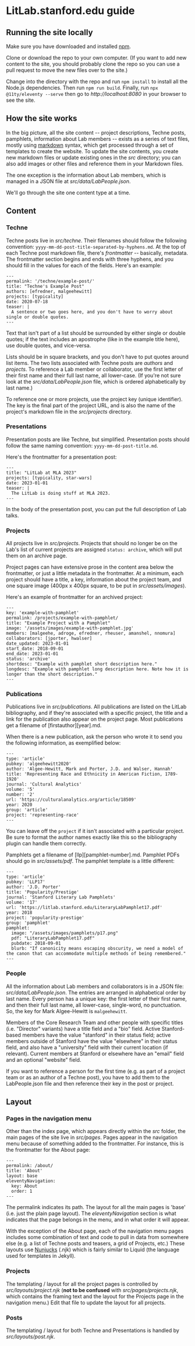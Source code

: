 # LitLab.stanford.edu guide

## Running the site locally

Make sure you have downloaded and installed [npm](https://docs.npmjs.com/downloading-and-installing-node-js-and-npm).

Clone or download the repo to your own computer. (If you want to add new content to the site, you should probably clone the repo so you can use a pull request to move the new files over to the site.)

Change into the directory with the repo and run `npm install` to install all the Node.js dependencies. Then run `npm run build`. Finally, run `npx @11ty/eleventy --serve` then go to _http://localhost:8080_ in your browser to see the site.

## How the site works

In the big picture, all the site content -- project descriptions, Techne posts, pamphlets, information about Lab members -- exists as a series of text files, mostly using [markdown](https://www.markdownguide.org/basic-syntax/) syntax, which get processed through a set of templates to create the website. To update the site contents, you create new markdown files or update existing ones in the _src_ directory; you can also add images or other files and reference them in your Markdown files.

The one exception is the information about Lab members, which is managed in a JSON file at _src/data/LabPeople.json_.

We'll go through the site one content type at a time.

## Content

### Techne

Techne posts live in _src/techne_. Their filenames should follow the following convention: `yyyy-mm-dd-post-title-separated-by-hyphens.md`. At the top of each Techne post markdown file, there's _frontmatter_ -- basically, metadata. The frontmatter section begins and ends with three hyphens, and you should fill in the values for each of the fields. Here's an example:

    ---
    permalink: '/techne/example-post/'
    title: "Techne's Example Post"
    authors: [efredner, malgeehewitt]
    projects: [typicality]
    date: 2020-07-18
    teaser: |
      A sentence or two goes here, and you don't have to worry about single or double quotes.
    ---

Text that isn't part of a list should be surrounded by either single or double quotes; if the text includes an apostrophe (like in the example title here), use double quotes, and vice-versa.

Lists should be in square brackets, and you don't have to put quotes around list items. The two lists associated with Techne posts are _authors_ and _projects_. To reference a Lab member or collaborator, use the first letter of their first name and their full last name, all lower-case. (If you're not sure look at the _src/data/LabPeople.json_ file, which is ordered alphabetically by last name.)

To reference one or more projects, use the project key (unique identifier). The key is the final part of the project URL, and is also the name of the project's markdown file in the _src/projects_ directory.

### Presentations

Presentation posts are like Techne, but simplified. Presentation posts should follow the same naming convention: `yyyy-mm-dd-post-title.md`.

Here's the frontmatter for a presentation post:

    ---
    title: "LitLab at MLA 2023"
    projects: [typicality, star-wars]
    date: 2023-01-01
    teaser: |
      The LitLab is doing stuff at MLA 2023.
    ---

In the body of the presentation post, you can put the full description of Lab talks.

### Projects

All projects live in _src/projects_. Projects that should no longer be on the Lab's list of current projects are assigned `status: archive`, which will put them on an archive page.

Project pages can have extensive prose in the content area below the frontmatter, or just a little metadata in the frontmatter. At a minimum, each project should have a title, a key, information about the project team, and one square image (400px x 400px square, to be put in _src/assets/images_).

Here's an example of frontmatter for an archived project:

    ---
    key: 'example-with-pamphlet'
    permalink: /projects/example-with-pamphlet/
    title: "Example Project with a Pamphlet"
    image: '/assets/images/example-with-pamphlet.jpg'
    members: [malgeehe, adroge, efredner, rheuser, amanshel, nnomura]
    collaborators: [jporter, hwalser]
    date_updated: 2023-01-01
    start_date: 2018-09-01
    end_date: 2023-01-01
    status: 'archive'
    shortdesc: "Example with pamphlet short description here."
    longdesc: "Example with pamphlet long description here. Note how it is longer than the short description."
    ---

### Publications

Publications live in _src/publications_. All publications are listed on the LitLab bibliography, and if they're associated with a specific project, the title and a link for the publication also appear on the project page. Most publications get a filename of \[firstauthor\]\[year\].md.

When there is a new publication, ask the person who wrote it to send you the following information, as exemplified below:

    ---
    type: 'article'
    pubkey: 'algeehewitt2020'
    author: 'Algee-Hewitt, Mark and Porter, J.D. and Walser, Hannah'
    title: 'Representing Race and Ethnicity in American Fiction, 1789-1920'
    journal: 'Cultural Analytics'
    volume: '5'
    number: '2'
    url: 'https://culturalanalytics.org/article/18509'
    year: 2020
    group: 'article'
    project: 'representing-race'
    ---

You can leave off the `project` if it isn't associated with a particular project. Be sure to format the author names exactly like this so the bibliography plugin can handle them correctly.

Pamphlets get a filename of \[llp\]\[pamphlet-number\].md. Pamphlet PDFs should go in _src/assets/pdf_. The pamphlet template is a little different:

    ---
    type: 'article'
    pubkey: 'LLP17'
    author: 'J.D. Porter'
    title: 'Popularity/Prestige'
    journal: 'Stanford Literary Lab Pamphlets'
    volume: '17'
    url: 'https://litlab.stanford.edu/LiteraryLabPamphlet17.pdf'
    year: 2018
    project: 'popularity-prestige'
    group: 'pamphlet'
    pamphlet:
      image: "/assets/images/pamphlets/p17.png"
      pdf: "LiteraryLabPamphlet17.pdf"
      pubdate: 2018-09-01
      blurb: "If canonicity means escaping obscurity, we need a model of the canon that can accommodate multiple methods of being remembered."
    ---

### People

All the information about Lab members and collaborators is in a JSON file: _src/data/LabPeople.json_. The entries are arranged in alphabetical order by last name. Every person has a unique key: the first letter of their first name, and then their full last name, all lower-case, single-word, no punctuation. So, the key for Mark Algee-Hewitt is `malgeehewitt`.

Members of the Core Research Team and other people with specific titles (i.e. "Director" variants) have a title field and a "bio" field. Active Stanford-based members have the value "stanford" in their status field; active members outside of Stanford have the value "elsewhere" in their status field, and also have a "university" field with their current location (if relevant). Current members at Stanford or elsewhere have an "email" field and an optional "website" field.

If you want to reference a person for the first time (e.g. as part of a project team or as an author of a Techne post), you have to add them to the LabPeople.json file and then reference their key in the post or project.

## Layout

### Pages in the navigation menu

Other than the index page, which appears directly within the _src_ folder, the main pages of the site live in _src/pages_. Pages appear in the navigation menu because of something added to the frontmatter. For instance, this is the frontmatter for the About page:

    ---
    permalink: /about/
    title: 'About'
    layout: base
    eleventyNavigation:
      key: About
      order: 1
    ---

The permalink indicates its path. The layout for all the main pages is 'base' (i.e. just the plain page layout). The _eleventyNavigation_ section is what indicates that the page belongs in the menu, and in what order it will appear.

With the exception of the About page, each of the navigation menu pages includes some combination of text and code to pull in data from somewhere else (e.g. a list of Techne posts and teasers, a grid of Projects, etc.) These layouts use [Nunjucks](https://mozilla.github.io/nunjucks/templating.html#tags) (.njk) which is fairly similar to Liquid (the language used for templates in Jekyll).

### Projects

The templating / layout for all the project pages is controlled by _src/layouts/project.njk_ (**not to be confused** with _src/pages/projects.njk_, which contains the framing text and the layout for the Projects page in the navigation menu.) Edit that file to update the layout for all projects.

### Posts

The templating / layout for both Techne and Presentations is handled by _src/layouts/post.njk_.
